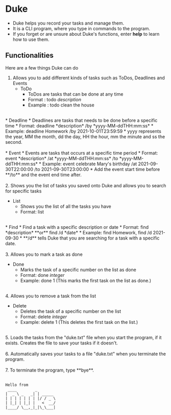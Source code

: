 # Duke

* Duke helps you record your tasks and manage them.  
* It is a CLI program, where you type in commands to the program.  
* If you forget or are unsure about Duke's functions, enter **help** to learn how to use them.  

## Functionalities

Here are a few things Duke can do

1. Allows you to add different kinds of tasks such as ToDos, Deadlines and Events
   * ToDo
      * ToDos are tasks that can be done at any time
      * Format : todo *description*
      * Example : todo clean the house  <br>
</br>
   * Deadline
      * Deadlines are tasks that needs to be done before a specific time
      * Format: deadline *description* /by *yyyy-MM-ddTHH:mm:ss*
      * Example: deadline Homework /by 2021-10-01T23:59:59
      * yyyy represents the year, MM the month, dd the day, HH the hour, mm the minute and ss the second.  <br>
</br>
   * Event
      * Events are tasks that occurs at a specific time period
      * Format: event *description* /at *yyyy-MM-ddTHH:mm:ss* /to *yyyy-MM-ddTHH:mm:ss*
      * Example: event celebrate Mary's birthday /at 2021-09-30T22:00:00 /to 2021-09-30T23:00:00
      * Add the event start time before **/to** and the event end time after.  <br>
</br>
2. Shows you the list of tasks you saved onto Duke and allows you to search for specific tasks

   * List
      * Shows you the list of all the tasks you have
      * Format: list  <br>
</br>
   * Find
      * Find a task with a specific description or date
      * Format: find *description* **or** find /d *date*
      * Example: find Homework, find /d 2021-09-30
      * **/d** tells Duke that you are searching for a task with a specific date.  <br>
</br>
3. Allows you to mark a task as done  

   * Done
     * Marks the task of a specific number on the list as done
     * Format: done *integer*
     * Example: done 1 (This marks the first task on the list as done.)  <br>
</br>
4. Allows you to remove a task from the list  

   * Delete
     * Deletes the task of a specific number on the list
     * Format: delete *integer*
     * Example: delete 1 (This deletes the first task on the list.)  <br>
</br>
5. Loads the tasks from the "duke.txt" file when you start the program, if it exists. Creates the file to save your tasks if it doesn't. <br>
</br>
6. Automatically saves your tasks to a file "duke.txt" when you terminate the program.  <br>
</br>
7. To terminate the program, type **bye**.  <br>
</br>

   ```
   Hello from
    ____        _          
   |  _ \ _   _| | _____   
   | | | | | | | |/ / _ \  
   | |_| | |_| |   <  __/  
   |____/ \__,_|_|\_\___|  
   ```